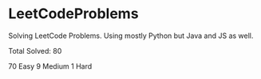 # LeetCodeProblems
Solving LeetCode Problems. Using mostly Python but Java and JS as well. 

Total Solved: 80

70 Easy
9 Medium 
1 Hard
